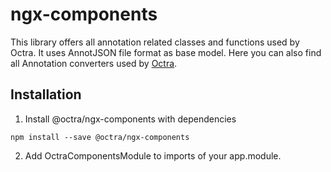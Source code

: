 # ngx-components

This library offers all annotation related classes and functions used by Octra. It uses AnnotJSON file format as base
model. Here you can also find all Annotation converters used by [Octra](https://github.com/IPS-LMU/octra).

## Installation

1. Install @octra/ngx-components with dependencies 
````shell
npm install --save @octra/ngx-components 
````
2. Add OctraComponentsModule to imports of your app.module.
